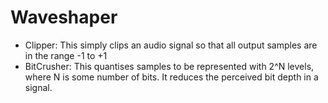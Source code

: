 # Waveshaper

- Clipper: This simply clips an audio signal so that all output samples are in the range -1 to +1
- BitCrusher: This quantises samples to be represented with 2^N levels, where N is some number of bits. It reduces the perceived bit depth in a signal.
